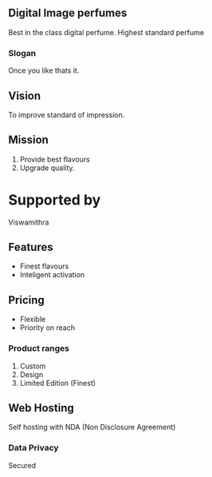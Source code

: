 ## Digital Image perfumes
Best in the class digital perfume. Highest standard 
perfume 
### Slogan
Once you like thats it.
## Vision
To improve standard of impression.
## Mission
1. Provide best flavours 
1. Upgrade quality.
# Supported by
Viswamithra 
## Features
* Finest flavours
* Inteligent activation
## Pricing
* Flexible
* Priority on reach
### Product ranges
1. Custom
1. Design
1. Limited Edition (Finest)
## Web Hosting
Self hosting with NDA (Non Disclosure Agreement)
### Data Privacy
Secured

